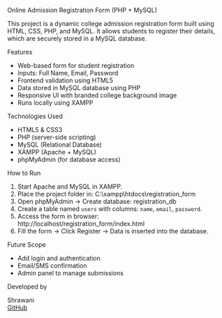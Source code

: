 Online Admission Registration Form (PHP + MySQL)

This project is a dynamic college admission registration form built using HTML, CSS, PHP, and MySQL. It allows students to register their details, which are securely stored in a MySQL database.

Features

- Web-based form for student registration
- Inputs: Full Name, Email, Password
- Frontend validation using HTML5
- Data stored in MySQL database using PHP
- Responsive UI with branded college background image
- Runs locally using XAMPP

Technologies Used

- HTML5 & CSS3
- PHP (server-side scripting)
- MySQL (Relational Database)
- XAMPP (Apache + MySQL)
- phpMyAdmin (for database access)

How to Run

1. Start Apache and MySQL in XAMPP.
2. Place the project folder in:
   C:\xampp\htdocs\registration_form
3. Open phpMyAdmin → Create database:
 registration_db
4. Create a table named `users` with columns: `name`, `email`, `password`.
5. Access the form in browser:
http://localhost/registration_form/index.html
6. Fill the form → Click Register → Data is inserted into the database.

Future Scope

- Add login and authentication
- Email/SMS confirmation
- Admin panel to manage submissions

Developed by

Shrawani  
[GitHub](https://github.com/Shrawani-1394)

